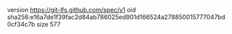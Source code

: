 version https://git-lfs.github.com/spec/v1
oid sha256:e16a7de1f39fac2d84ab786025ed901d166524a278850015777047bd0cf34c7b
size 577
